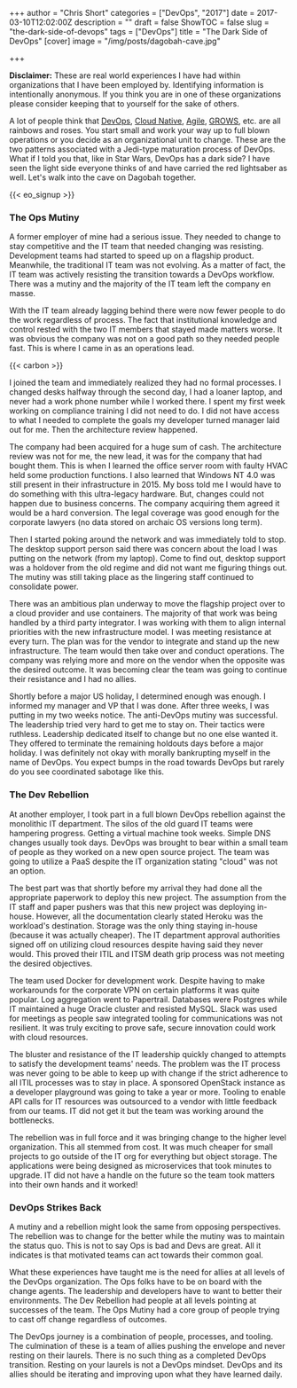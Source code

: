+++
author = "Chris Short"
categories = ["DevOps", "2017"]
date = 2017-03-10T12:02:00Z
description = ""
draft = false
ShowTOC = false
slug = "the-dark-side-of-devops"
tags = ["DevOps"]
title = "The Dark Side of DevOps"
[cover]
image = "/img/posts/dagobah-cave.jpg"

+++

**Disclaimer:** These are real world experiences I have had within organizations that I have been employed by. Identifying information is intentionally anonymous. If you think you are in one of these organizations please consider keeping that to yourself for the sake of others.

A lot of people think that [DevOps](https://devopsish.com/), [Cloud Native](https://pivotal.io/cloud-native), [Agile](http://agilemanifesto.org/), [GROWS](http://growsmethod.com/), etc. are all rainbows and roses. You start small and work your way up to full blown operations or you decide as an organizational unit to change. These are the two patterns associated with a Jedi-type maturation process of DevOps. What if I told you that, like in Star Wars, DevOps has a dark side? I have seen the light side everyone thinks of and have carried the red lightsaber as well. Let's walk into the cave on Dagobah together.

{{< eo_signup >}}

### The Ops Mutiny

A former employer of mine had a serious issue. They needed to change to stay competitive and the IT team that needed changing was resisting. Development teams had started to speed up on a flagship product. Meanwhile, the traditional IT team was not evolving. As a matter of fact, the IT team was actively resisting the transition towards a DevOps workflow. There was a mutiny and the majority of the IT team left the company en masse.

With the IT team already lagging behind there were now fewer people to do the work regardless of process. The fact that institutional knowledge and control rested with the two IT members that stayed made matters worse. It was obvious the company was not on a good path so they needed people fast. This is where I came in as an operations lead.

{{< carbon >}}

I joined the team and immediately realized they had no formal processes. I changed desks halfway through the second day, I had a loaner laptop, and never had a work phone number while I worked there. I spent my first week working on compliance training I did not need to do. I did not have access to what I needed to complete the goals my developer turned manager laid out for me. Then the architecture review happened.

The company had been acquired for a huge sum of cash. The architecture review was not for me, the new lead, it was for the company that had bought them. This is when I learned the office server room with faulty HVAC held some production functions. I also learned that Windows NT 4.0 was still present in their infrastructure in 2015. My boss told me I would have to do something with this ultra-legacy hardware. But,  changes could not happen due to business concerns. The company acquiring them agreed it would be a hard conversion. The legal coverage was good enough for the corporate lawyers (no data stored on archaic OS versions long term).

Then I started poking around the network and was immediately told to stop. The desktop support person said there was concern about the load I was putting on the network (from my laptop). Come to find out, desktop support was a holdover from the old regime and did not want me figuring things out. The mutiny was still taking place as the lingering staff continued to consolidate power.

There was an ambitious plan underway to move the flagship project over to a cloud provider and use containers. The majority of that work was being handled by a third party integrator. I was working with them to align internal priorities with the new infrastructure model. I was meeting resistance at every turn. The plan was for the vendor to integrate and stand up the new infrastructure. The team would then take over and conduct operations. The company was relying more and more on the vendor when the opposite was the desired outcome. It was becoming clear the team was going to continue their resistance and I had no allies.

Shortly before a major US holiday, I determined enough was enough. I informed my manager and VP that I was done. After three weeks, I was putting in my two weeks notice. The anti-DevOps mutiny was successful. The leadership tried very hard to get me to stay on. Their tactics were ruthless. Leadership dedicated itself to change but no one else wanted it. They offered to terminate the remaining holdouts days before a major holiday. I was definitely not okay with morally bankrupting myself in the name of DevOps. You expect bumps in the road towards DevOps but rarely do you see coordinated sabotage like this.

### The Dev Rebellion

At another employer, I took part in a full blown DevOps rebellion against the monolithic IT department. The silos of the old guard IT teams were hampering progress. Getting a virtual machine took weeks. Simple DNS changes usually took days. DevOps was brought to bear within a small team of people as they worked on a new open source project. The team was going to utilize a PaaS despite the IT organization stating "cloud" was not an option.

The best part was that shortly before my arrival they had done all the appropriate paperwork to deploy this new project. The assumption from the IT staff and paper pushers was that this new project was deploying in-house. However, all the documentation clearly stated Heroku was the workload's destination. Storage was the only thing staying in-house (because it was actually cheaper). The IT department approval authorities signed off on utilizing cloud resources despite having said they never would. This proved their ITIL and ITSM death grip process was not meeting the desired objectives.

The team used Docker for development work. Despite having to make workarounds for the corporate VPN on certain platforms it was quite popular. Log aggregation went to Papertrail. Databases were Postgres while IT maintained a huge Oracle cluster and resisted MySQL. Slack was used for meetings as people saw integrated tooling for communications was not resilient. It was truly exciting to prove safe, secure innovation could work with cloud resources.

The bluster and resistance of the IT leadership quickly changed to attempts to satisfy the development teams' needs. The problem was the IT process was never going to be able to keep up with change if the strict adherence to all ITIL processes was to stay in place. A sponsored OpenStack instance as a developer playground was going to take a year or more. Tooling to enable API calls for IT resources was outsourced to a vendor with little feedback from our teams. IT did not get it but the team was working around the bottlenecks.

The rebellion was in full force and it was bringing change to the higher level organization. This all stemmed from cost. It was much cheaper for small projects to go outside of the IT org for everything but object storage. The applications were being designed as microservices that took minutes to upgrade. IT did not have a handle on the future so the team took matters into their own hands and it worked!

### DevOps Strikes Back

A mutiny and a rebellion might look the same from opposing perspectives. The rebellion was to change for the better while the mutiny was to maintain the status quo. This is not to say Ops is bad and Devs are great. All it indicates is that motivated teams can act towards their common goal.

What these experiences have taught me is the need for allies at all levels of the DevOps organization. The Ops folks have to be on board with the change agents. The leadership and developers have to want to better their environments. The Dev Rebellion had people at all levels pointing at successes of the team. The Ops Mutiny had a core group of people trying to cast off change regardless of outcomes.

The DevOps journey is a combination of people, processes, and tooling. The culmination of these is a team of allies pushing the envelope and never resting on their laurels. There is no such thing as a completed DevOps transition. Resting on your laurels is not a DevOps mindset. DevOps and its allies should be iterating and improving upon what they have learned daily.


